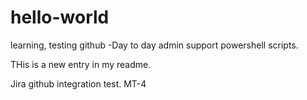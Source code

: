 # hello-world
learning, testing github
-Day to day admin support powershell scripts.

THis is a new entry in my readme.
  

Jira github integration test.
MT-4  
